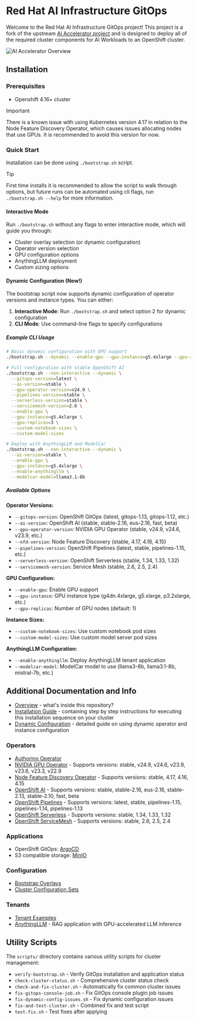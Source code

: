 # Red Hat AI Infrastructure GitOps

Welcome to the Red Hat AI Infrastructure GitOps project\! This project is a fork of the upstream [AI Accelerator project](https://github.com/redhat-ai-services/ai-accelerator) and is designed to deploy all of the required cluster components for AI Workloads to an OpenShift cluster.

![AI Accelerator Overview](documentation/diagrams/AI_Accelerator.drawio.png)

## Installation

### Prerequisites

- Openshift 4.16+ cluster

> [!IMPORTANT]  
> There is a known issue with using Kubernetes version 4.17 in relation to the Node Feature Discovery Operator, which causes issues allocating nodes that use GPUs. It is recommended to avoid this version for now.

### Quick Start

Installation can be done using `./bootstrap.sh` script.

> [!TIP]  
> First time installs it is recommended to allow the script to walk through options, but future runs can be automated using cli flags, run `./bootstrap.sh --help` for more information.

#### Interactive Mode

Run `./bootstrap.sh` without any flags to enter interactive mode, which will guide you through:
- Cluster overlay selection (or dynamic configuration)
- Operator version selection
- GPU configuration options
- AnythingLLM deployment
- Custom sizing options

#### Dynamic Configuration (New!)

The bootstrap script now supports dynamic configuration of operator versions and instance types. You can either:

1. **Interactive Mode**: Run `./bootstrap.sh` and select option 2 for dynamic configuration
2. **CLI Mode**: Use command-line flags to specify configurations

##### Example CLI Usage

```bash
# Basic dynamic configuration with GPU support
./bootstrap.sh --dynamic --enable-gpu --gpu-instance=g5.4xlarge --gpu-replicas=2

# Full configuration with stable OpenShift AI
./bootstrap.sh --non-interactive --dynamic \
  --gitops-version=latest \
  --ai-version=stable \
  --gpu-operator-version=v24.9 \
  --pipelines-version=stable \
  --serverless-version=stable \
  --servicemesh-version=2.6 \
  --enable-gpu \
  --gpu-instance=g5.4xlarge \
  --gpu-replicas=3 \
  --custom-notebook-sizes \
  --custom-model-sizes

# Deploy with AnythingLLM and ModelCar
./bootstrap.sh --non-interactive --dynamic \
  --ai-version=stable \
  --enable-gpu \
  --gpu-instance=g5.4xlarge \
  --enable-anythingllm \
  --modelcar-model=llama3.1-8b
```

##### Available Options

**Operator Versions:**
- `--gitops-version`: OpenShift GitOps (latest, gitops-1.13, gitops-1.12, etc.)
- `--ai-version`: OpenShift AI (stable, stable-2.16, eus-2.16, fast, beta)
- `--gpu-operator-version`: NVIDIA GPU Operator (stable, v24.9, v24.6, v23.9, etc.)
- `--nfd-version`: Node Feature Discovery (stable, 4.17, 4.16, 4.15)
- `--pipelines-version`: OpenShift Pipelines (latest, stable, pipelines-1.15, etc.)
- `--serverless-version`: OpenShift Serverless (stable, 1.34, 1.33, 1.32)
- `--servicemesh-version`: Service Mesh (stable, 2.6, 2.5, 2.4)

**GPU Configuration:**
- `--enable-gpu`: Enable GPU support
- `--gpu-instance`: GPU instance type (g4dn.4xlarge, g5.xlarge, p3.2xlarge, etc.)
- `--gpu-replicas`: Number of GPU nodes (default: 1)

**Instance Sizes:**
- `--custom-notebook-sizes`: Use custom notebook pod sizes
- `--custom-model-sizes`: Use custom model server pod sizes

**AnythingLLM Configuration:**
- `--enable-anythingllm`: Deploy AnythingLLM tenant application
- `--modelcar-model`: ModelCar model to use (llama3-8b, llama3.1-8b, mistral-7b, etc.)

## Additional Documentation and Info

* [Overview](documentation/overview.md) - what's inside this repository?
* [Installation Guide](documentation/installation.md) - containing step by step instructions for executing this installation sequence on your cluster
* [Dynamic Configuration](documentation/dynamic-configuration.md) - detailed guide on using dynamic operator and instance configuration

### Operators

* [Authorino Operator](components/operators/authorino-operator/)
* [NVIDIA GPU Operator](components/operators/gpu-operator-certified/) - Supports versions: stable, v24.9, v24.6, v23.9, v23.6, v23.3, v22.9
* [Node Feature Discovery Operator](components/operators/nfd/) - Supports versions: stable, 4.17, 4.16, 4.15
* [OpenShift AI](components/operators/openshift-ai/) - Supports versions: stable, stable-2.16, eus-2.16, stable-2.13, stable-2.10, fast, beta
* [OpenShift Pipelines](components/operators/openshift-pipelines/) - Supports versions: latest, stable, pipelines-1.15, pipelines-1.14, pipelines-1.13
* [OpenShift Serverless](components/operators/openshift-serverless/) - Supports versions: stable, 1.34, 1.33, 1.32
* [OpenShift ServiceMesh](components/operators/openshift-servicemesh/) - Supports versions: stable, 2.6, 2.5, 2.4

### Applications

* OpenShift GitOps: [ArgoCD](components/argocd/)
* S3 compatible storage: [MinIO](components/apps/minio)

### Configuration

* [Bootstrap Overlays](bootstrap/overlays/)
* [Cluster Configuration Sets](clusters/overlays/)

### Tenants

* [Tenant Examples](tenants/)
* [AnythingLLM](tenants/anythingllm/) - RAG application with GPU-accelerated LLM inference

## Utility Scripts

The `scripts/` directory contains various utility scripts for cluster management:

* `verify-bootstrap.sh` - Verify GitOps installation and application status
* `check-cluster-status.sh` - Comprehensive cluster status check
* `check-and-fix-cluster.sh` - Automatically fix common cluster issues
* `fix-gitops-console-job.sh` - Fix GitOps console plugin job issues
* `fix-dynamic-config-issues.sh` - Fix dynamic configuration issues
* `fix-and-test-cluster.sh` - Combined fix and test script
* `test-fix.sh` - Test fixes after applying
